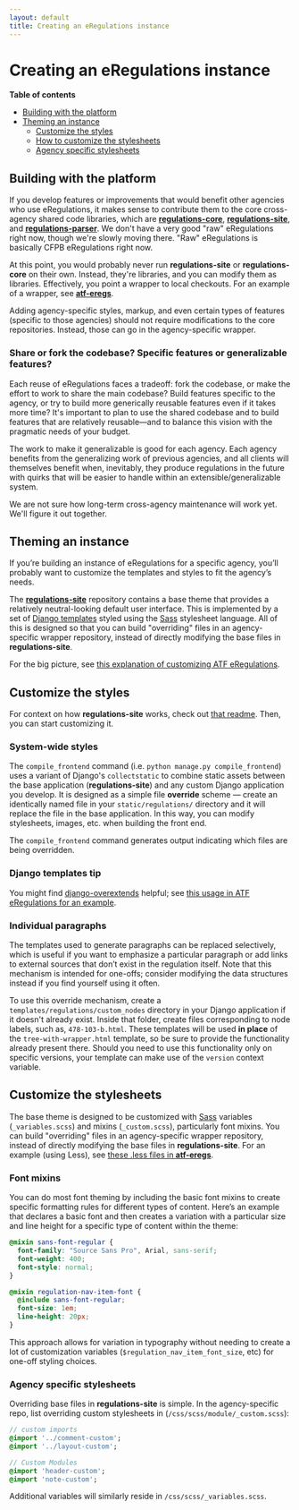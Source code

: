 ```yaml
---
layout: default
title: Creating an eRegulations instance
---
```


# Creating an eRegulations instance

**Table of contents**

* [Building with the platform](#building-with-the-platform)
* [Theming an instance](#theming-an-instance)
  * [Customize the styles](#customize-the-styles)
  * [How to customize the stylesheets](#customize-the-stylesheets)
  * [Agency specific stylesheets](#agency-specific-stylesheets)


## Building with the platform

If you develop features or improvements that would benefit other agencies who use eRegulations, it makes sense to contribute them to the core cross-agency shared code libraries, which are [**regulations-core**](https://github.com/eregs/regulations-core), [**regulations-site**](https://github.com/eregs/regulations-site), and [**regulations-parser**](https://github.com/eregs/regulations-parser). We don't have a very good "raw" eRegulations right now, though we're slowly moving there. "Raw" eRegulations is basically CFPB eRegulations right now.

At this point, you would probably never run **regulations-site** or **regulations-core** on their own. Instead, they're libraries, and you can modify them as libraries. Effectively, you point a wrapper to local checkouts. For an example of a wrapper, see [**atf-eregs**](https://github.com/18F/atf-eregs).

Adding agency-specific styles, markup, and even certain types of features (specific to those agencies) should not require modifications to the core repositories. Instead, those can go in the agency-specific wrapper.

### Share or fork the codebase? Specific features or generalizable features?

Each reuse of eRegulations faces a tradeoff: fork the codebase, or make the effort to work to share the main codebase? Build features specific to the agency, or try to build more generically reusable features even if it takes more time? It's important to plan to use the shared codebase and to build features that are relatively reusable—and to balance this vision with the pragmatic needs of your budget.

The work to make it generalizable is good for each agency. Each agency benefits from the generalizing work of previous agencies, and all clients will themselves benefit when, inevitably, they produce regulations in the future with quirks that will be easier to handle within an extensible/generalizable system.

We are not sure how long-term cross-agency maintenance will work yet. We'll figure it out together.

## Theming an instance

If you’re building an instance of eRegulations for a specific agency, you’ll probably want to customize the templates and styles to fit the agency’s needs.

The [**regulations-site**](https://github.com/eregs/regulations-site) repository contains a base theme that provides a relatively neutral-looking default user interface. This is implemented by a set of [Django templates](https://docs.djangoproject.com/en/1.9/topics/templates/#the-django-template-language) styled using the [Sass](http://sass-lang.com/) stylesheet language. All of this is designed so that you can build "overriding" files in an agency-specific wrapper repository, instead of directly modifying the base files in **regulations-site**.

For the big picture, see [this explanation of customizing ATF eRegulations](https://atf-eregs.readthedocs.org/en/latest/customization.html).

## Customize the styles

For context on how **regulations-site** works, check out [that readme](https://github.com/eregs/regulations-site). Then, you can start customizing it.

### System-wide styles

The `compile_frontend` command (i.e. `python manage.py compile_frontend`) uses a variant of Django's `collectstatic` to combine static assets between the base application (**regulations-site**) and any custom Django application you develop. It is designed as a simple file **override** scheme — create an identically named file in your `static/regulations/` directory and it will replace the file in the base application. In this way, you can modify stylesheets, images, etc. when building the front end.

The `compile_frontend` command generates output indicating which files are being overridden.

### Django templates tip

You might find [django-overextends](https://github.com/stephenmcd/django-overextends) helpful; see [this usage in ATF eRegulations for an example](https://github.com/18F/atf-eregs/blob/master/atf_eregs/templates/regulations/generic_landing.html#L1).

### Individual paragraphs

The templates used to generate paragraphs can be replaced selectively, which is useful if you want to emphasize a particular paragraph or add links to external sources that don’t exist in the regulation itself. Note that this mechanism is intended for one-offs; consider modifying the data structures instead if you find yourself using it often.

To use this override mechanism, create a `templates/regulations/custom_nodes` directory in your Django application if it doesn't already exist. Inside that folder, create files corresponding to node labels, such as, `478-103-b.html`. These templates will be used **in place** of the `tree-with-wrapper.html` template, so be sure to provide the functionality already present there. Should you need to use this functionality only on specific versions, your template can make use of the `version` context variable.

## Customize the stylesheets

The base theme is designed to be customized with [Sass](http://sass-lang.com/) variables (`_variables.scss`) and mixins (`_custom.scss`), particularly font mixins.
You can build "overriding" files in an agency-specific wrapper repository, instead of directly modifying the base files in **regulations-site**. For an example (using Less), see [these .less files in **atf-eregs**](https://github.com/18F/atf-eregs/tree/master/atf_eregs/static/regulations/css/less).

### Font mixins

You can do most font theming by including the basic font mixins to create specific formatting rules for different types of content. Here’s an example that declares a basic font and then creates a variation with a particular size and line height for a specific type of content within the theme:

``` scss  
@mixin sans-font-regular {  
  font-family: "Source Sans Pro", Arial, sans-serif;  
  font-weight: 400;  
  font-style: normal;  
}  

@mixin regulation-nav-item-font {  
  @include sans-font-regular;  
  font-size: 1em;  
  line-height: 20px;  
}  
```

This approach allows for variation in typography without needing to create a lot of customization variables (`$regulation_nav_item_font_size`, etc) for one-off styling choices.

### Agency specific stylesheets

Overriding base files in **regulations-site** is simple. In the agency-specific repo, list overriding custom stylesheets in (`/css/scss/module/_custom.scss`):

``` sass  
// custom imports  
@import '../comment-custom';  
@import '../layout-custom';  

// Custom Modules  
@import 'header-custom';  
@import 'note-custom';  
```

Additional variables will similarly reside in `/css/scss/_variables.scss`.
